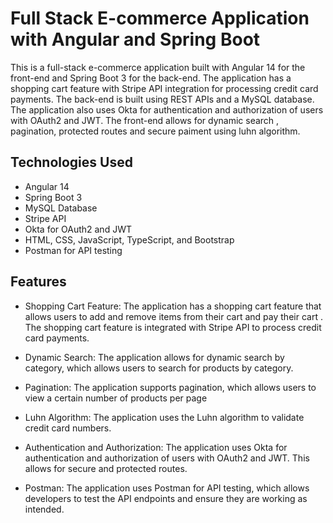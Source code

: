 # Full Stack E-commerce Application with Angular and Spring Boot 
This is a full-stack e-commerce application built with Angular 14 for the front-end and Spring Boot 3 for the back-end. The application has a shopping cart feature with Stripe API integration for processing credit card payments. The back-end is built using REST APIs and a MySQL database. The application also uses Okta for authentication and authorization of users with OAuth2 and JWT. The front-end allows for dynamic search , pagination, protected routes and secure paiment using luhn algorithm. 

## Technologies Used
- Angular 14 
- Spring Boot 3 
- MySQL Database 
- Stripe API 
- Okta for OAuth2 and JWT 
- HTML, CSS, JavaScript, TypeScript, and Bootstrap 
- Postman for API testing 

## Features 
- Shopping Cart Feature: The application has a shopping cart feature that allows users to add and remove items from their cart and pay their cart . The shopping cart feature is integrated with Stripe API to process credit card payments.  

- Dynamic Search: The application allows for dynamic search by category, which allows users to search for products by category.  

- Pagination: The application supports pagination, which allows users to view a certain number of products per page  

- Luhn Algorithm: The application uses the Luhn algorithm to validate credit card numbers. 

- Authentication and Authorization: The application uses Okta for authentication and authorization of users with OAuth2 and JWT. This allows for secure and protected routes.  

- Postman: The application uses Postman for API testing, which allows developers to test the API endpoints and ensure they are working as intended. 
